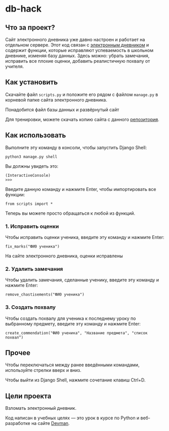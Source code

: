 # db-hack

## Что за проект?
Сайт электронного дневника уже давно настроен и работает на отдельном сервере.
Этот код связан с [электронным дневником](https://github.com/wezbicka/e-diary) и содержит функции, которые исправляют успеваемость в школьном дневнике, изменяя базу данных. 
Здесь можно: убрать замечания, исправить все плохие оценки, добавить реалистичную похвалу от учителя.

## Как установить

Скачайте файл `scripts.py` и положите его рядом с файлом `manage.py` в корневой папке сайта электронного дневника.

Понадобится файл базы данных и развёрнутый сайт

Для тренировки, можете скачать копию сайта с данного [репозитория](https://github.com/devmanorg/e-diary).

## Как использовать

Выполните эту команду в консоли, чтобы запустить Django Shell:

```
python3 manage.py shell
```

Вы должны увидеть это:

```
(InteractiveConsole)
>>>
``` 

Введите данную команду и нажмите Enter, чтобы импортировать все функции:

```
from scripts import *
```

Теперь вы можете просто обращаться к любой из функций.

### 1. Исправить оценки

Чтобы исправить оценки ученика, введите эту команду и нажмите Enter:

```
fix_marks("ФИ0 ученика")
```
На сайте электронного дневника, оценки исправлены

### 2. Удалить замечания
Чтобы удалить замечания, сделанные ученику, введите эту команду и нажмите Enter:

```
remove_chastisements("ФИ0 ученика")
```
### 3. Создать похвалу
Чтобы создать похвалу для ученика к последнему уроку по выбранному предмету, введите эту команду и нажмите Enter:
```
create_commendation("ФИ0 ученика", "Название предмета", "список похвал")
```
## Прочее
Чтобы переключаться между ранее введёнными командами, используйте стрелки вверх и вниз.

Чтобы выйти из Django Shell, нажмите сочетание клавиш Ctrl+D.

## Цели проекта
Взломать электронный дневник.

Код написан в учебных целях — это урок в курсе по Python и веб-разработке на сайте [Devman](https://dvmn.org/).
